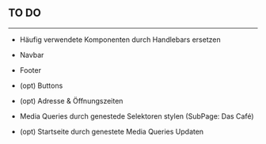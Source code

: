 ## TO DO
------------

- Häufig verwendete Komponenten durch Handlebars ersetzen
 - Navbar
 - Footer
 - (opt) Buttons 
 - (opt) Adresse & Öffnungszeiten

- Media Queries durch genestede Selektoren stylen (SubPage: Das Café)
- (opt) Startseite durch genestete Media Queries Updaten